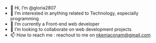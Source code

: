- 👋 Hi, I’m @gloria2807
- 👀 I’m interested in anything related to Technology, especially programming
- 🌱 I’m currently a Front-end web developer
- 💞️ I’m looking to collaborate on web development projects
- 📫 How to reach me : reachout to me on nkemaconam@gmail.com

<!---
gloria2807/gloria2807 is a ✨ special ✨ repository because its `README.md` (this file) appears on your GitHub profile.
You can click the Preview link to take a look at your changes.
--->
